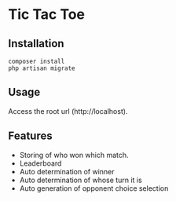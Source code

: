 # Tic Tac Toe


## Installation

```
composer install
php artisan migrate
```


## Usage

Access the root url (http://localhost). 

## Features
* Storing of who won which match.
* Leaderboard
* Auto determination of winner
* Auto determination of whose turn it is
* Auto generation of opponent choice selection
